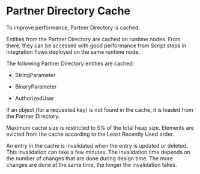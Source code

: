 <!-- loio1577f7742507413081f50c3c80a9bd7a -->

# Partner Directory Cache

To improve performance, Partner Directory is cached.

Entities from the Partner Directory are cached on runtime nodes. From there, they can be accessed with good performance from Script steps in integration flows deployed on the same runtime node.

The following Partner Directory entities are cached:

-   StringParameter

-   BinaryParameter

-   AuthorizedUser


If an object \(for a requested key\) is not found in the cache, it is loaded from the Partner Directory.

Maximum cache size is restricted to 5% of the total heap size. Elements are evicted from the cache according to the Least Recently Used order.

An entry in the cache is invalidated when the entry is updated or deleted. This invalidation can take a few minutes. The invalidation time depends on the number of changes that are done during design time. The more changes are done at the same time, the longer the invalidation takes.

